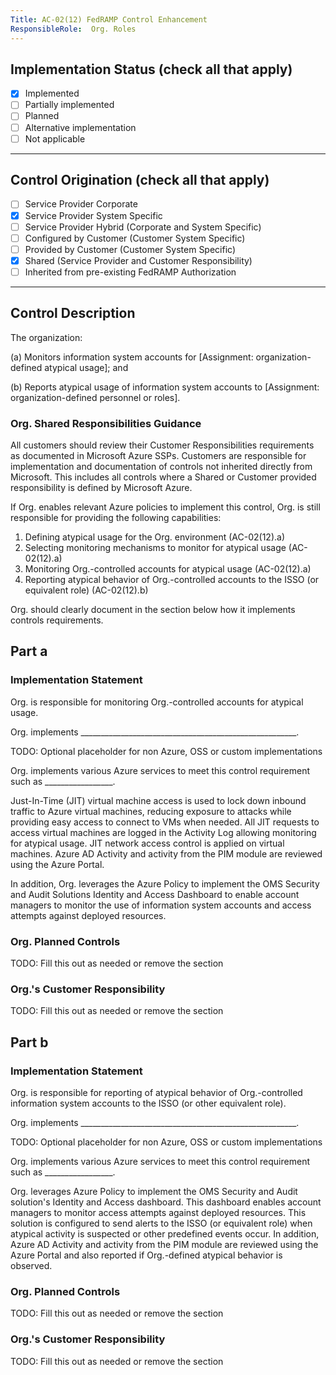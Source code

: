 ```yaml
---
Title: AC-02(12) FedRAMP Control Enhancement
ResponsibleRole:  Org. Roles
---
```

## Implementation Status (check all that apply)

* [x] Implemented
* [ ] Partially implemented
* [ ] Planned
* [ ] Alternative implementation
* [ ] Not applicable

---

## Control Origination (check all that apply)

* [ ] Service Provider Corporate
* [x] Service Provider System Specific
* [ ] Service Provider Hybrid (Corporate and System Specific)
* [ ] Configured by Customer (Customer System Specific)
* [ ] Provided by Customer (Customer System Specific)
* [x] Shared (Service Provider and Customer Responsibility)
* [ ] Inherited from pre-existing FedRAMP Authorization

---

## Control Description

The organization:

(a) Monitors information system accounts for [Assignment: organization-defined atypical usage]; and

(b) Reports atypical usage of information system accounts to [Assignment: organization-defined personnel or roles].

### Org. Shared Responsibilities Guidance

All customers should review their Customer Responsibilities requirements as documented in Microsoft Azure SSPs. Customers are responsible for implementation and documentation of controls not inherited directly from Microsoft. This includes all controls where a Shared or Customer provided responsibility is defined by Microsoft Azure.

If Org. enables relevant Azure policies to implement this control, Org. is still responsible for providing the following capabilities:

1. Defining atypical usage for the Org. environment (AC-02(12).a)
2. Selecting monitoring mechanisms to monitor for atypical usage (AC-02(12).a)
3. Monitoring Org.-controlled accounts for atypical usage (AC-02(12).a)
4. Reporting atypical behavior of Org.-controlled accounts to the ISSO (or equivalent role) (AC-02(12).b)

Org. should clearly document in the section below how it implements controls requirements.

## Part a

### Implementation Statement

Org. is responsible for monitoring Org.-controlled accounts for atypical usage.

Org. implements ______________________________________________________.

TODO: Optional placeholder for non Azure, OSS or custom implementations

Org. implements various Azure services to meet this control requirement such as _________________.

Just-In-Time (JIT) virtual machine access is used to lock down inbound traffic to Azure virtual machines, reducing exposure to attacks while providing easy access to connect to VMs when needed. All JIT requests to access virtual machines are logged in the Activity Log allowing monitoring for atypical usage.  JIT network access control is applied on virtual machines.  Azure AD Activity and activity from the PIM module are reviewed using the Azure Portal.

In addition, Org. leverages the Azure Policy to implement the OMS Security and Audit Solutions Identity and Access Dashboard to enable account managers to monitor the use of information system accounts and access attempts against deployed resources.

### Org. Planned Controls

TODO: Fill this out as needed or remove the section

### Org.'s Customer Responsibility

TODO: Fill this out as needed or remove the section

## Part b

### Implementation Statement

Org. is responsible for reporting of atypical behavior of Org.-controlled information system accounts to the ISSO (or other equivalent role).

Org. implements ______________________________________________________.

TODO: Optional placeholder for non Azure, OSS or custom implementations

Org. implements various Azure services to meet this control requirement such as _________________.

Org. leverages Azure Policy to implement the OMS Security and Audit solution's Identity and Access dashboard. This dashboard enables account managers to monitor access attempts against deployed resources. This solution is configured to send alerts to the ISSO (or equivalent role) when atypical activity is suspected or other predefined events occur.  In addition, Azure AD Activity and activity from the PIM module are reviewed using the Azure Portal and also reported if Org.-defined atypical behavior is observed.

### Org. Planned Controls

TODO: Fill this out as needed or remove the section

### Org.'s Customer Responsibility

TODO: Fill this out as needed or remove the section
